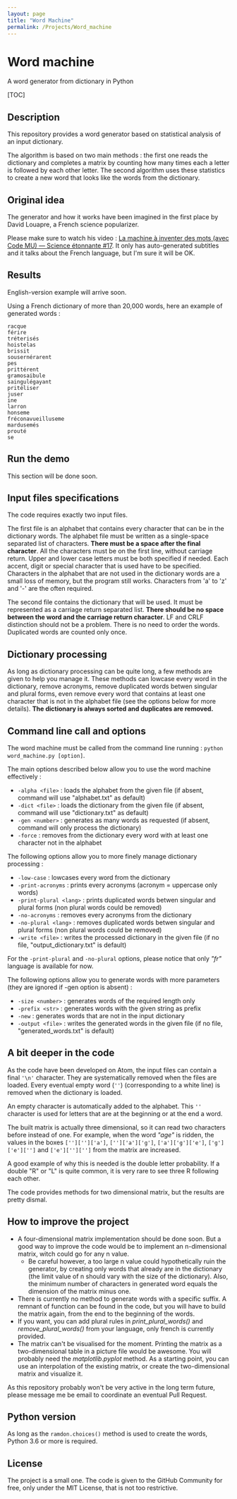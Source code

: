 ```yaml
---
layout: page
title: "Word Machine"
permalink: /Projects/Word_machine
---
```


# Word machine
A word generator from dictionary in Python

[TOC]

## Description

This repository provides a word generator based on statistical analysis of an input dictionary.

The algorithm is based on two main methods : the first one reads the dictionary and completes a matrix by counting how many times each a letter is followed by each other letter. The second algorithm uses these statistics to create a new word that looks like the words from the dictionary.



## Original idea

The generator and how it works have been imagined in the first place by David Louapre, a French science popularizer.

Please make sure to watch his video : [La machine à inventer des mots (avec Code MU) — Science étonnante #17](https://www.youtube.com/watch?v=YsR7r2378j0). It only has auto-generated subtitles and it talks about the French language, but I'm sure it will be OK.



## Results

English-version example will arrive soon.

Using a French dictionary of more than 20,000 words, here an example of generated words :

```
racque
férire
tréterisés
hoistelas
brissit
sousernérarent
pes
prittérent
gramosaibule
saingulégayant
pritéliser
juser
ine
larron
honseme
fréconavueilluseme
mardusemés
prouté
se
```



## Run the demo

This section will be done soon.



## Input files specifications

The code requires exactly two input files.

The first file is an alphabet that contains every character that can be in the dictionary words. The alphabet file must be written as a single-space separated list of characters. **There must be a space after the final character**. All the characters must be on the first line, without carriage return. Upper and lower case letters must be both specified if needed. Each accent, digit or special character that is used have to be specified. Characters in the alphabet that are not used in the dictionary words are a small loss of memory, but the program still works. Characters from 'a' to 'z' and '-' are the often required.

The second file contains the dictionary that will be used. It must be represented as a carriage return separated list. **There should be no space between the word and the carriage return character**. LF and CRLF distinction should not be a problem. There is no need to order the words. Duplicated words are counted only once.



## Dictionary processing

As long as dictionary processing can be quite long, a few methods are given to help you manage it. These methods can lowcase every word in the dictionary, remove acronyms, remove duplicated words betwen singular and plural forms, even remove every word that contains at least one character that is not in the alphabet file (see the options below for more details). **The dictionary is always sorted and duplicates are removed.**



## Command line call and options

The word machine must be called from the command line running : `python word_machine.py [option]`.

The main options described below allow you to use the word machine effectively :

* `-alpha <file>` : loads the alphabet from the given file (if absent, command will use "alphabet.txt" as default)
* `-dict <file>` : loads the dictionary from the given file (if absent, command will use "dictionary.txt" as default)
* `-gen <number>` : generates as many words as requested (if absent, command will only process the dictionary)
* `-force` : removes from the dictionary every word with at least one character not in the alphabet



The following options allow you to more finely manage dictionary processing :

* `-low-case` : lowcases every word from the dictionary
* `-print-acronyms` : prints every acronyms (acronym = uppercase only words)
* `-print-plural <lang>` : prints duplicated words betwen singular and plural forms (non plural words could be removed)
* `-no-acronyms` : removes every acronyms from the dictionary
* `-no-plural <lang>` : removes duplicated words betwen singular and plural forms (non plural words could be removed)
* `-write <file>` : writes the processed dictionary in the given file (if no file, "output_dictionary.txt" is default)

For the `-print-plural` and `-no-plural` options, please notice that only *"fr"* language is available for now.



The following options allow you to generate words with more parameters (they are ignored if -gen option is absent) :

* `-size <number>` : generates words of the required length only
* `-prefix <str>` : generates words with the given string as prefix
* `-new` : generates words that are not in the input dictionary
* `-output <file>` : writes the generated words in the given file (if no file, "generated_words.txt" is default)



## A bit deeper in the code

As the code have been developed on Atom, the input files can contain a final `'\n'` character. They are systematically removed when the files are loaded. Every eventual empty word (`''`) (corresponding to a white line) is removed when the dictionary is loaded.

An empty character is automatically added to the alphabet. This `''` character is used for letters that are at the beginning or at the end a word.

The built matrix is actually three dimensional, so it can read two characters before instead of one. For example, when the word *"age"* is ridden, the values in the boxes `['']['']['a']`, `['']['a']['g']`, `['a']['g']['e']`, `['g']['e']['']` and `['e']['']['']` from the matrix are increased.

A good example of why this is needed is the double letter probability. If a double "R" or "L" is quite common, it is very rare to see three R following each other.

The code provides methods for two dimensional matrix, but the results are pretty dismal.



## How to improve the project

* A four-dimensional matrix implementation should be done soon. But a good way to improve the code would be to implement an n-dimensional matrix, witch could go for any n value.
  * Be careful however, a too large n value could hypothetically ruin the generator, by creating only words that already are in the dictionary (the limit value of n should vary with the size of the dictionary). Also, the minimum number of characters in generated word equals the dimension of the matrix minus one.
* There is currently no method to generate words with a specific suffix. A remnant of function can be found in the code, but you will have to build the matrix again, from the end to the beginning of the words.
* If you want, you can add plural rules in *print_plural_words()* and *remove_plural_words()* from your language, only french is currently provided.
* The matrix can't be visualised for the moment.  Printing the matrix as a two-dimensional table in a picture file would be awesome. You will probably need the *matplotlib.pyplot* method. As a starting point, you can use an interpolation of the existing matrix, or create the two-dimensional matrix and visualize it.



As this repository probably won't be very active in the long term future, please message me be email to coordinate an eventual Pull Request.



## Python version

As long as the `ramdon.choices()` method is used to create the words, Python 3.6 or more is required.



## License

The project is a small one. The code is given to the GitHub Community for free, only under the MIT License, that is not too restrictive.
